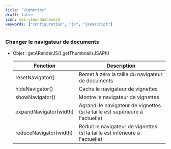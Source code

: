 ```yaml
---
title: "Vignettes"
draft: false
icon: mdi-view-dashboard
keywords: ["configuration", "js", "javascript"]
---
```


### Changer le navigateur de documents

- Objet : getARenderJS().getThumbnailsJSAPI()

    | Fonction               | Description                                                                   |
    | ---------------------- | ----------------------------------------------------------------------------- |
    | resetNavigator()       | Remet à zéro la taille du navigateur de documents                             |
    | hideNavigator()        | Cache le navigateur de vignettes                                              |
    | showNavigator()        | Montre le navigateur de vignettes                                             |
    | expandNavigator(width) | Agrandi le navigateur de vignettes (si la taille est supérieure à l'actuelle) |
    | reduceNavigator(width) | Réduit le navigateur de vignettes (si la taille est inférieure à l'actuelle)  |